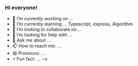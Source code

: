 ### Hi everyone!

- 🔭 I’m currently working on ...
- 🌱 I’m currently learning ...
Typescript, express, Algorithm
- 👯 I’m looking to collaborate on ...
- 🤔 I’m looking for help with ...
- 💬 Ask me about ...
- 📫 How to reach me: ...
- 😄 Pronouns: ...
- ⚡ Fun fact: ...
-->
